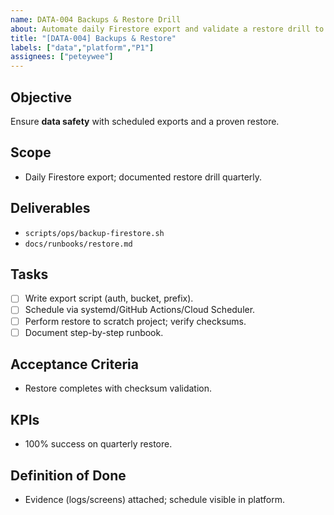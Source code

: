 ```yaml
---
name: DATA-004 Backups & Restore Drill
about: Automate daily Firestore export and validate a restore drill to a scratch project
title: "[DATA-004] Backups & Restore"
labels: ["data","platform","P1"]
assignees: ["peteywee"]
---
```


## Objective

Ensure **data safety** with scheduled exports and a proven restore.

## Scope

- Daily Firestore export; documented restore drill quarterly.

## Deliverables

- `scripts/ops/backup-firestore.sh`
- `docs/runbooks/restore.md`

## Tasks

- [ ] Write export script (auth, bucket, prefix).
- [ ] Schedule via systemd/GitHub Actions/Cloud Scheduler.
- [ ] Perform restore to scratch project; verify checksums.
- [ ] Document step-by-step runbook.

## Acceptance Criteria

- Restore completes with checksum validation.

## KPIs

- 100% success on quarterly restore.

## Definition of Done

- Evidence (logs/screens) attached; schedule visible in platform.
